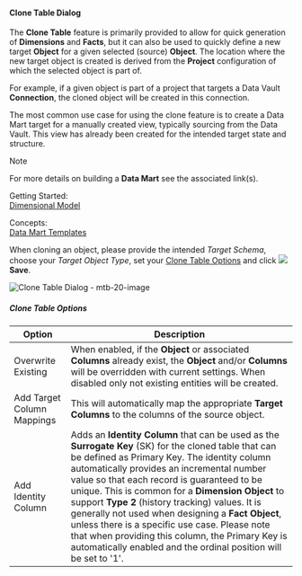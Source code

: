 #### Clone Table Dialog

The **Clone Table** feature is primarily provided to allow for quick generation of **Dimensions** and **Facts**, but it can also be used to quickly define a new target **Object** for a given selected (source) **Object**. The location where the new target object is created is derived from the **Project** configuration of which the selected object is part of.

For example, if a given object is part of a project that targets a Data Vault **Connection**, the cloned object will be created in this connection.

The most common use case for using the clone feature is to create a Data Mart target for a manually created view, typically sourcing from the Data Vault. This view has already been created for the intended target state and structure.

> [!NOTE]
> For more details on building a **Data Mart** see the associated link(s).
>
> Getting Started:  
> [Dimensional Model](xref:bimlflex-getting-started-dimensional-model)
>
> Concepts:  
> [Data Mart Templates](xref:bimlflex-data-delivery-index)

When cloning an object, please provide the intended *Target Schema*, choose your *Target Object Type*, set your [Clone Table Options](#clone-table-options) and click <img class="icon-inline" src="images/svg-icons/save.svg" /> **Save**.

![Clone Table Dialog - mtb-20-image](images/bimlflex-app-dialog-clone-table.png "Clone Table Dialog")

##### Clone Table Options

| Option                     | Description                                                                                                                                                                                                                                                           |
| -------------------------- | --------------------------------------------------------------------------------------------------------------------------------------------------------------------------------------------------------------------------------------------------------------------- |
| Overwrite Existing         | When enabled, if the **Object** or associated **Columns** already exist, the **Object** and/or **Columns** will be overridden with current settings. When disabled only not existing entities will be created.                                                        |
| Add Target Column Mappings | This will automatically map the appropriate **Target Columns** to the columns of the source object.|
| Add Identity Column        | Adds an **Identity Column** that can be used as the **Surrogate Key** (SK) for the cloned table that can be defined as Primary Key. The identity column automatically provides an incremental number value so that each record is guaranteed to be unique. This is common for a **Dimension Object** to support **Type 2** (history tracking) values. It is generally not used when designing a **Fact Object**, unless there is a specific use case. Please note that when providing this column, the Primary Key is automatically enabled and the ordinal position will be set to '1'.|
